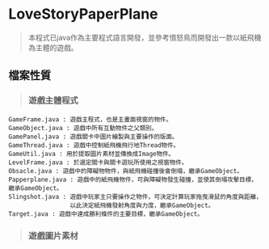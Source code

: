 # LoveStoryPaperPlane
>本程式已java作為主要程式語言開發，並參考憤怒鳥而開發出一款以紙飛機為主體的遊戲。

## 檔案性質

> ### 遊戲主體程式 
```
GameFrame.java : 遊戲主程式，也是主畫面視窗的物件。
GameObject.java : 遊戲中所有互動物件之父類別。
GamePanel.java : 遊戲關卡中圖片繪製與主要操作的版面。
GameThread.java : 遊戲中控制紙飛機飛行地Thread物件。
GameUtil.java : 用於提取圖片素材並傳換成Image物件。
LevelFrame.java : 於選定關卡與關卡遊玩所使用之視窗物件。
Obsacle.java : 遊戲中的障礙物物件，與紙飛機碰撞後會倒塌，繼承GameObject。
Papperplane.java : 遊戲中的紙飛機物件，可與障礙物發生碰撞，並使其倒塌攻擊目標，繼承GameObject。
Slingshot.java : 遊戲中玩家主只要操作之物件，可決定計算玩家拖曳滑鼠的角度與距離，
                 以此決定紙飛機發射角度與力度，繼承GameObject。
Target.java : 遊戲中達成勝利條件的主要目標，繼承GameObject。
```
> ### 遊戲圖片素材
